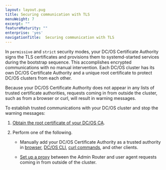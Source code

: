 ```yaml
---
layout: layout.pug
title: Securing communication with TLS
menuWeight: 7
excerpt: ""
featureMaturity: ""
enterprise: 'yes'
navigationTitle:  Securing communication with TLS
---
```



In `permissive` and `strict` security modes, your DC/OS Certificate Authority signs the TLS certificates and provisions them to systemd-started services during the bootstrap sequence. This accomplishes encrypted communications with no manual intervention. Each DC/OS cluster has its own DC/OS Certificate Authority and a unique root certificate to protect DC/OS clusters from each other. 

Because your DC/OS Certificate Authority does not appear in any lists of trusted certificate authorities, requests coming in from outside the cluster, such as from a browser or curl, will result in warning messages. 

To establish trusted communications with your DC/OS cluster and stop the warning messages:

1. [Obtain the root certificate of your DC/OS CA](/docs/1.9/networking/tls-ssl/get-cert/).

1. Perform one of the following.
   
     - Manually add your DC/OS Certificate Authority as a trusted authority in [browser](/docs/1.9/networking/tls-ssl/ca-trust-browser/), [DC/OS CLI](/docs/1.9/networking/tls-ssl/ca-trust-cli/), [curl commands](/docs/1.9/networking/tls-ssl/ca-trust-curl/), and other clients.

     - [Set up a proxy](/docs/1.9/networking/tls-ssl/haproxy-adminrouter/) between the Admin Router and user agent requests coming in from outside of the cluster. 

